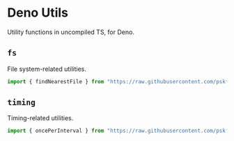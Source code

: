 # Deno Utils

Utility functions in uncompiled TS, for Deno.

## `fs`

File system-related utilities.

```ts
import { findNearestFile } from "https://raw.githubusercontent.com/pskfyi/deno-utils/main/fs/mod.ts";
```

## `timing`

Timing-related utilities.

```ts
import { oncePerInterval } from "https://raw.githubusercontent.com/pskfyi/deno-utils/main/timing/mod.ts";
```
